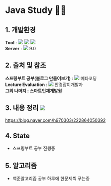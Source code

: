 # Java Study 👨‍💻

## 1. 개발환경
<Strong>Tool</Strong> :  <img src="https://img.shields.io/badge/Eclipse IDE-2C2255?style=flat-square&logo=Eclipse IDE&logoColor=white"/> <img src="https://img.shields.io/badge/Java-40AEF0?style=flat-square&logo=Java&logoColor=white"/>  <img src="https://img.shields.io/badge/SpringBoot-6DB33F?style=flat-square&logo=SpringBoot&logoColor=white"/> <br>
<Strong>Server</Strong> : <img src="https://img.shields.io/badge/Apache Tomcat-F8DC75?style=flat-square&logo=Apache Tomcat&logoColor=white"> 9.0

## 2. 출처 및 참조
<b>스프링부트 공부(블로그 만들어보기)</b> : <img src="https://img.shields.io/badge/Youtube-FF0000?style=flat-square&logo=Youtube&logoColor=white"/> 메타코딩 <br>
<b>Lecture Evaluation</b> : <img src="https://img.shields.io/badge/Youtube-FF0000?style=flat-square&logo=Youtube&logoColor=white"/> 안경잡이개발자 <br>
<b> 그외 나머지 : 스마트인재개발원</b>

## 3. 내용 정리 <img src="https://img.shields.io/badge/ My blog-03C75A?style=flat-square&logo=Naver&logoColor=white&link=https://blog.naver.com/h970303"/>
https://blog.naver.com/h970303/222864050392

## 4. State
- 스프링부트 공부 진행중

## 5. 알고리즘
- 백준알고리즘 공부 하루에 한문제씩 푸는중
